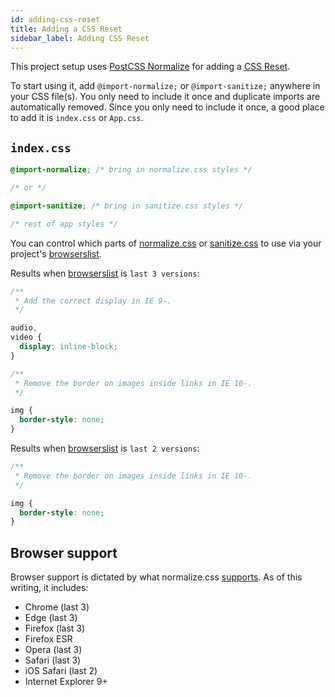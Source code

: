 ```yaml
---
id: adding-css-reset
title: Adding a CSS Reset
sidebar_label: Adding CSS Reset
---
```


This project setup uses [PostCSS Normalize] for adding a [CSS Reset].

To start using it, add `@import-normalize;` or `@import-sanitize;` anywhere in your CSS file(s). You only need to include it once and duplicate imports are automatically removed. Since you only need to include it once, a good place to add it is `index.css` or `App.css`.

## `index.css`

```css
@import-normalize; /* bring in normalize.css styles */

/* or */

@import-sanitize; /* bring in sanitize.css styles */

/* rest of app styles */
```

You can control which parts of [normalize.css] or [sanitize.css] to use via your project's [browserslist].

Results when [browserslist] is `last 3 versions`:

```css
/**
 * Add the correct display in IE 9-.
 */

audio,
video {
  display: inline-block;
}

/**
 * Remove the border on images inside links in IE 10-.
 */

img {
  border-style: none;
}
```

Results when [browserslist] is `last 2 versions`:

```css
/**
 * Remove the border on images inside links in IE 10-.
 */

img {
  border-style: none;
}
```

## Browser support

Browser support is dictated by what normalize.css [supports]. As of this writing, it includes:

- Chrome (last 3)
- Edge (last 3)
- Firefox (last 3)
- Firefox ESR
- Opera (last 3)
- Safari (last 3)
- iOS Safari (last 2)
- Internet Explorer 9+

[browserslist]: http://browserl.ist/
[css reset]: https://cssreset.com/what-is-a-css-reset/
[normalize.css]: https://github.com/csstools/normalize.css
[sanitize.css]: https://github.com/csstools/sanitize.css
[supports]: https://github.com/csstools/normalize.css#browser-support
[postcss normalize]: https://github.com/csstools/postcss-normalize

